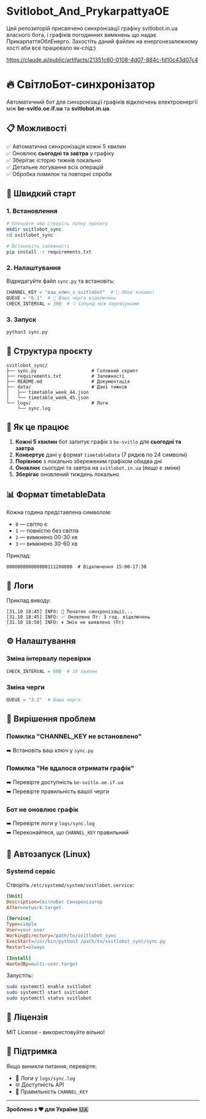 # Svitlobot_And_PrykarpattyaOE
Цей репозиторій присвячено синхронізації графіку svitlobot.in.ua власного бота, і графіків погодинних вимкнень що надає ПрикарпаттяОблЕнерго.
Захостіть даний файлик на енергонезалежному хості аби все працювало як-слід:)

https://claude.ai/public/artifacts/21351c60-0108-4d07-884c-fd10c43d07c4


# 🔥 СвітлоБот-синхронізатор

Автоматичний бот для синхронізації графіків відключень електроенергії між **be-svitlo.oe.if.ua** та **svitlobot.in.ua**.

## 📋 Можливості

✅ Автоматична синхронізація кожні 5 хвилин  
✅ Оновлює **сьогодні та завтра** у графіку  
✅ Зберігає історію тижнів локально  
✅ Детальне логування всіх операцій  
✅ Обробка помилок та повторні спроби  

## 🚀 Швидкий старт

### 1. Встановлення

```bash
# Клонуйте або створіть папку проєкту
mkdir svitlobot_sync
cd svitlobot_sync

# Встановіть залежності
pip install -r requirements.txt
```

### 2. Налаштування

Відредагуйте файл `sync.py` та встановіть:

```python
CHANNEL_KEY = "ваш_ключ_з_svitlobot"  # 🔑 Обов'язково!
QUEUE = "6.1"  # 📍 Ваша черга відключень
CHECK_INTERVAL = 300  # ⏱ Секунд між перевірками
```

### 3. Запуск

```bash
python3 sync.py
```

## 📁 Структура проєкту

```
svitlobot_sync/
├── sync.py                    # Головний скрипт
├── requirements.txt           # Залежності
├── README.md                  # Документація
├── data/                      # Дані тижнів
│   ├── timetable_week_44.json
│   └── timetable_week_45.json
└── logs/                      # Логи
    └── sync.log
```

## 🎯 Як це працює

1. **Кожні 5 хвилин** бот запитує графік з `be-svitlo` для **сьогодні та завтра**
2. **Конвертує** дані у формат `timetableData` (7 рядків по 24 символи)
3. **Порівнює** з локально збереженим графіком обидва дні
4. **Оновлює** сьогодні та завтра на `svitlobot.in.ua` (якщо є зміни)
5. **Зберігає** оновлений тиждень локально

## 📊 Формат timetableData

Кожна година представлена символом:
- `0` — світло є
- `1` — повністю без світла
- `2` — вимкнено 00-30 хв
- `3` — вимкнено 30-60 хв

Приклад:
```
000000000000000111200000  # Відключення 15:00-17:30
```

## 📝 Логи

Приклад виводу:

```
[31.10 18:45] INFO: 🔄 Початок синхронізації...
[31.10 18:45] INFO: ✅ Оновлено Пт: 3 год. відключень
[31.10 18:50] INFO: ⏸ Змін не виявлено (Пт)
```

## ⚙️ Налаштування

### Зміна інтервалу перевірки

```python
CHECK_INTERVAL = 600  # 10 хвилин
```

### Зміна черги

```python
QUEUE = "3.2"  # Ваша черга
```

## 🐛 Вирішення проблем

### Помилка "CHANNEL_KEY не встановлено"
➡️ Встановіть ваш ключ у `sync.py`

### Помилка "Не вдалося отримати графік"
➡️ Перевірте доступність `be-svitlo.oe.if.ua`  
➡️ Перевірте правильність вашої черги

### Бот не оновлює графік
➡️ Перевірте логи у `logs/sync.log`  
➡️ Переконайтеся, що `CHANNEL_KEY` правильний

## 🔄 Автозапуск (Linux)

### Systemd сервіс

Створіть `/etc/systemd/system/svitlobot.service`:

```ini
[Unit]
Description=СвітлоБот Синхронізатор
After=network.target

[Service]
Type=simple
User=your_user
WorkingDirectory=/path/to/svitlobot_sync
ExecStart=/usr/bin/python3 /path/to/svitlobot_sync/sync.py
Restart=always

[Install]
WantedBy=multi-user.target
```

Запустіть:
```bash
sudo systemctl enable svitlobot
sudo systemctl start svitlobot
sudo systemctl status svitlobot
```

## 📜 Ліцензія

MIT License - використовуйте вільно!

## 💬 Підтримка

Якщо виникли питання, перевірте:
- 📝 Логи у `logs/sync.log`
- 🌐 Доступність API
- 🔑 Правильність `CHANNEL_KEY`

---

**Зроблено з ❤️ для України 🇺🇦**
